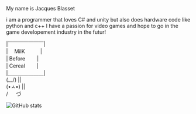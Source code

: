 My name is Jacques Blasset

i am a programmer that loves C# and unity but also does hardware code like python and c++
I have a passion for video games and hope to go in the game developement industry in the futur!


|￣￣￣￣￣￣￣|                                                                                            
|　 MilK　　　|                                                                                            
|  Before　　    |                                                                                            
|  Cereal　　      |                                                                                            
|＿＿＿＿＿＿＿|                                                                                            
(\__/) ||                                                                                                 
(•ㅅ•) ||                                                                                                                                    
/ 　 づ                                                                                                                           


![GitHub stats](https://github-readme-stats.vercel.app/api?username=Jackette-tech&show_icons=true&theme=calm)
